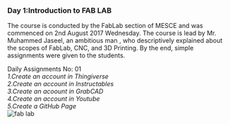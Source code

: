 
### Day 1:Introduction to FAB LAB

The course is conducted by the FabLab section of MESCE and was commenced on 2nd August 2017 Wednesday. The course is lead by Mr. Muhammed Jaseel, an ambitious man , who descriptively explained about the scopes of FabLab, CNC, and 3D Printing. By the end, simple assignments were given to the students.

Daily Assignments No: 01
<br>
_1.Create an account in Thingiverse_
<br>
_2.Create an account in Instructables_
<br>
_3.Create an acoount in GrabCAD_
<br>
_4.Create an account in Youtube_
<br>
_5.Create a GitHub Page_
<br>
![fab lab](https://user-images.githubusercontent.com/30692774/28934103-4cb9ab5e-789d-11e7-9e01-2a1906641b1f.jpg)

